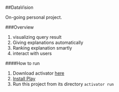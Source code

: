 ##DataVision

On-going personal project.

###Overview
1. visualizing query result
2. Giving explanations automatically
3. Ranking explanation smartly
4. interact with users

####How to run

1. Download activator [here](https://www.playframework.com/)
2. [Install Play](https://www.playframework.com/documentation/2.4.x/Installing)
3. Run this project from its directory `activator run`
